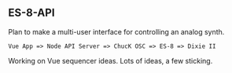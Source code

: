 ES-8-API
--------

Plan to make a multi-user interface for controlling an analog synth.

	Vue App => Node API Server => ChucK OSC => ES-8 => Dixie II

Working on Vue sequencer ideas. Lots of ideas, a few sticking.

